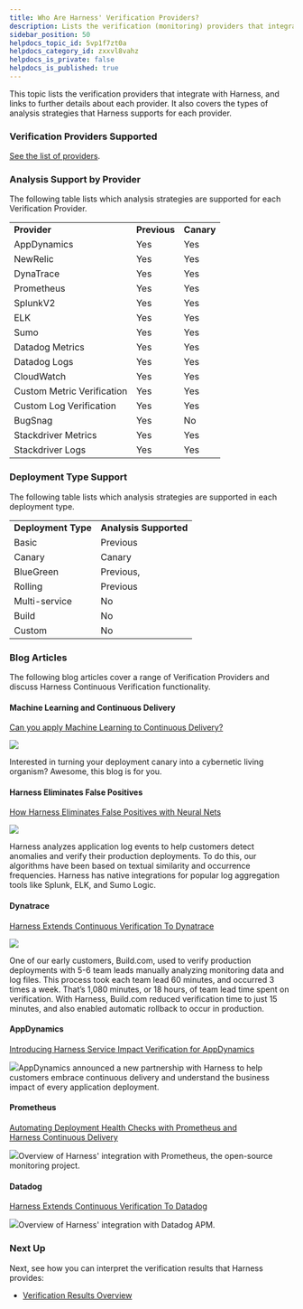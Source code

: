 ```yaml
---
title: Who Are Harness' Verification Providers?
description: Lists the verification (monitoring) providers that integrate with Harness, identifying the analysis strategies and deployment types that Harness supports for each provider.
sidebar_position: 50
helpdocs_topic_id: 5vp1f7zt0a
helpdocs_category_id: zxxvl8vahz
helpdocs_is_private: false
helpdocs_is_published: true
---
```


This topic lists the verification providers that integrate with Harness, and links to further details about each provider. It also covers the types of analysis strategies that Harness supports for each provider.


### Verification Providers Supported

[See the list of providers](https://harness.helpdocs.io/l/en/category/gurgsl2gqt-continuous-verification).


### Analysis Support by Provider

The following table lists which analysis strategies are supported for each Verification Provider.



|  |  |  |
| --- | --- | --- |
| **Provider** | **Previous** | **Canary** |
| AppDynamics | Yes | Yes |
| NewRelic | Yes | Yes |
| DynaTrace | Yes | Yes |
| Prometheus | Yes | Yes |
| SplunkV2 | Yes | Yes |
| ELK | Yes | Yes |
| Sumo | Yes | Yes |
| Datadog Metrics | Yes | Yes |
| Datadog Logs | Yes | Yes |
| CloudWatch | Yes | Yes |
| Custom Metric Verification | Yes | Yes |
| Custom Log Verification | Yes | Yes |
| BugSnag | Yes | No |
| Stackdriver Metrics | Yes | Yes |
| Stackdriver Logs | Yes | Yes |


### Deployment Type Support

The following table lists which analysis strategies are supported in each deployment type.



|  |  |
| --- | --- |
| **Deployment Type** | **Analysis Supported** |
| Basic | Previous |
| Canary | Canary |
| BlueGreen | Previous, |
| Rolling | Previous |
| Multi-service | No |
| Build  | No |
| Custom | No |


### Blog Articles

The following blog articles cover a range of Verification Providers and discuss Harness Continuous Verification functionality.

#### Machine Learning and Continuous Delivery

 [Can you apply Machine Learning to Continuous Delivery?](http://www.harness.io/blog/how-to-do-continuous-delivery-for-machine-learning-systems)

![](./static/cv-providers-12.jpg)

Interested in turning your deployment canary into a cybernetic living organism? Awesome, this blog is for you.

#### Harness Eliminates False Positives

 [How Harness Eliminates False Positives with Neural Nets](http://www.harness.io/blog/eliminate-false-positives-with-neural-nets)

![](./static/cv-providers-13.jpg)

Harness analyzes application log events to help customers detect anomalies and verify their production deployments. To do this, our algorithms have been based on textual similarity and occurrence frequencies. Harness has native integrations for popular log aggregation tools like Splunk, ELK, and Sumo Logic.

#### Dynatrace

 [Harness Extends Continuous Verification To Dynatrace](https://harness.io/2018/02/harness-extends-continuous-verification-dynatrace/)

![](./static/cv-providers-14.jpg)

One of our early customers, Build.com, used to verify production deployments with 5-6 team leads manually analyzing monitoring data and log files. This process took each team lead 60 minutes, and occurred 3 times a week. That’s 1,080 minutes, or 18 hours, of team lead time spent on verification. With Harness, Build.com reduced verification time to just 15 minutes, and also enabled automatic rollback to occur in production.

#### AppDynamics

 [Introducing Harness Service Impact Verification for AppDynamics](https://harness.io/2018/05/introducing-harness-service-impact-verification-for-appdynamics/)

![](./static/cv-providers-15.jpg)AppDynamics announced a new partnership with Harness to help customers embrace continuous delivery and understand the business impact of every application deployment.

#### Prometheus

 [Automating Deployment Health Checks with Prometheus and Harness Continuous Delivery](http://www.harness.io/blog/verifying-ci-cd-pipelines-prometheus)

![](./static/cv-providers-16.jpg)Overview of Harness' integration with Prometheus, the open-source monitoring project.

#### Datadog

 [Harness Extends Continuous Verification To Datadog](https://harness.io/2018/05/harness-extends-continuous-verification-datadog/)

![](./static/cv-providers-17.jpg)Overview of Harness' integration with Datadog APM.

### Next Up

Next, see how you can interpret the verification results that Harness provides:

* [Verification Results Overview](deployment-verification-results.md)

